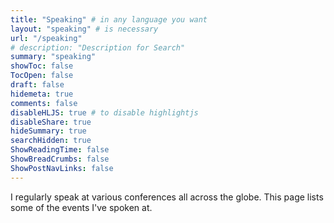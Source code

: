 ```yaml
---
title: "Speaking" # in any language you want
layout: "speaking" # is necessary
url: "/speaking"
# description: "Description for Search"
summary: "speaking"
showToc: false
TocOpen: false
draft: false
hidemeta: true
comments: false
disableHLJS: true # to disable highlightjs
disableShare: true
hideSummary: true
searchHidden: true
ShowReadingTime: false
ShowBreadCrumbs: false
ShowPostNavLinks: false
---
```

I regularly speak at various conferences all across the globe. This page lists some of the events I've spoken at.